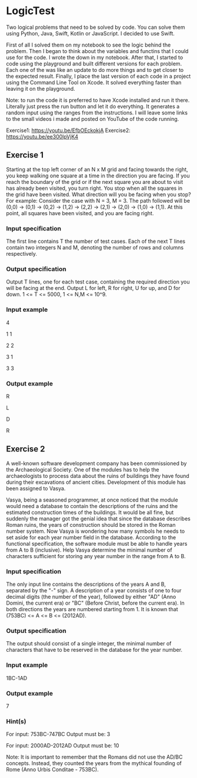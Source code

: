 # LogicTest
 Two logical problems that need to be solved by code. You can solve them using Python, Java, Swift, Kotlin or JavaScript. I decided to use Swift. 

First of all I solved them on my notebook to see the logic behind the problem. Then I began to think about the variables and functins that I could use for the code. I wrote the down in my notebook. After that, I started to code using the playground and built different versions for each problem. Each one of the was like an update to do more things and to get closer to the expected result. Finally, I place the last version of each code in a project using the Command Line Tool on Xcode. It solved everything faster than leaving it on the playground.

Note: to run the code it is preferred to have Xcode installed and run it there. Literally just press the run button and let it do everything. It generates a random input using the ranges from the instructions. I will leave some links to the small videos i made and posted on YouTube of the code running.

Exercise1: https://youtu.be/EfbOEckokjA
Exercise2: https://youtu.be/ee300lpVjK4
 
 ## Exercise 1
 Starting at the top left corner of an N x M grid and facing towards the right, you keep walking one square at a time in the direction you are facing. If you reach the boundary of the grid or if the next square you are about to visit has already been visited, you turn right. You stop when all the squares in the grid have been visited. What direction will you be facing when you stop? For example: Consider the case with N = 3, M = 3. The path followed will be (0,0) -> (0,1) -> (0,2) -> (1,2) -> (2,2) -> (2,1) -> (2,0) -> (1,0) -> (1,1). At this point, all squares have been visited, and you are facing right.
 
 ### Input specification
 The first line contains T the number of test cases. Each of the next T lines contain two integers N and M, denoting the number of rows and columns respectively.
 
 ### Output specification
 Output T lines, one for each test case, containing the required direction you will be facing at the end. Output L for left, R for right, U for up, and D for down. 1 <= T <= 5000, 1 <= N,M <= 10^9.
 
 ### Input example
 4
 
 1 1
 
 2 2  
 
 3 1  

3 3   

### Output example
 R     
 
 L    
 
 D     
 
 R     
 
 ## Exercise 2
 A well-known software development company has been commissioned by the Archaeological Society. One of the modules has to help the archaeologists to process data about the ruins of buildings they have found during their excavations of ancient cities. Development of this module has been assigned to Vasya.
 
 Vasya, being a seasoned programmer, at once noticed that the module would need a database to contain the descriptions of the ruins and the estimated construction times of the buildings. It would be all fine, but suddenly the manager got the genial idea that since the database describes Roman ruins, the years of construction should be stored in the Roman number system. Now Vasya is wondering how many symbols he needs to set aside for each year number field in the database. According to the functional specification, the software module must be able to handle years from A to B (inclusive). Help Vasya determine the minimal number of characters sufficient for storing any year number in the range from A to B.
 
 ### Input specification
 The only input line contains the descriptions of the years A and B, separated by the "-" sign. A description of a year consists of one to four decimal digits (the number of the year), followed by either "AD" (Anno Domini, the current era) or "BC" (Before Christ, before the current era). In both directions the years are numbered starting from 1. It is known that (753BC) <= A <= B <= (2012AD).
 
 ### Output specification
 The output should consist of a single integer, the minimal number of characters that have to be reserved in the database for the year number.
 
 ### Input example
 1BC-1AD
 
 ### Output example
 7
 
 ### Hint(s)
 For input:
 753BC-747BC
 Output must be:
 3
 
 For input:
 2000AD-2012AD
 Output must be:
 10

Note:
It is important to remember that the Romans did not use the AD/BC concepts. Instead, they counted the years from the mythical founding of Rome (Anno Urbis Conditae - 753BC).
